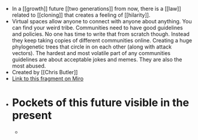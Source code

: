- In a [[growth]] future [[two generations]] from now, there is a [[law]] related to [[cloning]] that creates a feeling of [[hilarity]].
- Virtual spaces allow anyone to connect with anyone about anything. You can find your weird tribe. Communities need to have good guidelines and policies. No one has time to write that from scratch though. Instead they keep taking copies of different communities online. Creating a huge phylogenetic trees that circle in on each other (along with attack vectors). The hardest and most volatile part of any communities guidelines are about acceptable jokes and memes. They are also the most abused.
- Created by [[Chris Butler]]
- [Link to this fragment on Miro](https://miro.com/app/board/o9J_kpEmVVk=/?moveToWidget=3074457348906210302&cot=11)
- # Pockets of this future visible in the present
    - 
